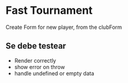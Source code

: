 # Fast Tournament

Create Form for new player, from the clubForm

## Se debe testear

- Render correctly
- show error on throw
- handle undefined or empty data
